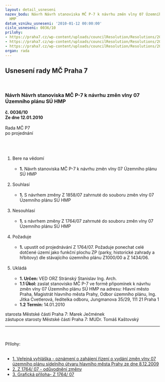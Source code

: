 ```yaml
---
layout: detail_usneseni
nazev_bodu: Návrh Návrh stanoviska MČ P-7 k návrhu změn vlny 07 Územního plánu SÚ
  HMP
datum_vzniku_usneseni: '2010-01-12 00:00:00'
cislo_usneseni: 0036/10
prilohy:
- https://praha7.cz/wp-content/uploads/councilResolution/Resolutions/20876/2-vlna_07_11.doc
- https://praha7.cz/wp-content/uploads/councilResolution/Resolutions/20876/2-vlna_07_12.doc
- https://praha7.cz/wp-content/uploads/councilResolution/Resolutions/20876/2-vlna_07_31.jpg
organ: rada
---
```

<div id="ucUsn_pList" class="usn">
	<span><h2>Usnesení rady MČ Praha 7 </h2>
<br></span><div class="standBody">
<span><h3>Návrh Návrh stanoviska MČ P-7 k návrhu změn vlny 07 Územního plánu SÚ HMP</h3></span><div class="center">
		<strong>č. 0036/10</strong><br>
	</div>
<div class="center">
		<strong>Ze dne 12.01.2010</strong><br><br>
	</div>Rada MČ P7<br>po projednání<br><br><br><ol>
<br><li>Bere na vědomí<br><ul>
<br><li>
<strong>1.</strong> Návrh stanoviska MČ P-7 k návrhu změn vlny 07 Územního plánu SÚ HMP</li>
</ul>
<br>
</li>
<li>Souhlasí<br><ul>
<br><li>
<strong>1.</strong> S návrhem změny Z 1858/07 zahrnuté do souboru změn vlny 07 Územního plánu SÚ HMP</li>
</ul>
<br>
</li>
<li>Nesouhlasí<br><ul>
<br><li>
<strong>1.</strong> s návrhem změny Z 1764/07 zahrnuté do souboru změn vlny 07 Územního plánu SÚ HMP</li>
</ul>
<br>
</li>
<li>Požaduje<br><ul>
<br><li>
<strong>1.</strong> upustit od projednávání Z 1764/07. Požaduje ponechat celé dotčené území jako funkční plochu ZP (parky, historické zahrady a hřbitovy) dle stávajícího územního plánu Z1000/00 a Z 1434/06.</li>
</ul>
<br>
</li>
<li>Ukládá<br><ul>
<br><li>
<strong>1. Určen: </strong>VED ORZ Stránský Stanislav Ing. Arch.<br>
</li>
<li>
<strong>1.1 Úkol: </strong>zaslat stanovisko MČ P-7 ve formě připomínek k návrhu změn vlny 07 Územního plánu SÚ HMP na adresu: Hlavní město Praha, Magistrát hlavního města Prahy, Odbor územního plánu, Ing. Jitka Cvetlerová, ředitelka odboru, Jungmanova 35/29, 111 21 Praha 1<br>
</li>
<li>
<strong>1.2 Termín: </strong>14.01.2010</li>
</ul>
</li>
</ol>starosta Městské části Praha 7: Marek Ječmének<br>zástupce starosty Městské části Praha 7: MUDr. Tomáš Kaštovský <br><hr>
<br><br>Přílohy: <br><ul>
<br><li>
<a href="/zdroj.aspx?typ=4&amp;id=31935&amp;sh=23816862" target="_blank" title="Odkaz na soubor - 80 kB - nové okno">1. Veřejná vyhláška - oznámení o zahájení řízení o vydání změn vlny 07 územního plánu sídelního útvaru hlavního města Prahy ze dne 8.12.2009</a> <br>
</li>
<li>
<a href="/zdroj.aspx?typ=4&amp;id=31936&amp;sh=1473201822" target="_blank" title="Odkaz na soubor - 38 kB - nové okno">2. Z 1764/ 07 - odůvodnění změny</a> <br>
</li>
<li>
<a href="/zdroj.aspx?typ=4&amp;id=31937&amp;sh=-1356905826" target="_blank" title="Odkaz na soubor - 938,9 kB - nové okno">3. Grafická příloha- Z 1764/ 07</a> </li>
</ul>
</div>
</div>